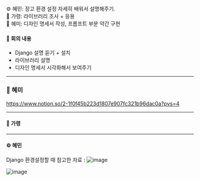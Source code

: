 ⚙️ 혜민: 장고 환경 설정 자세히 배워서 설명해주기.<br>
🔧 가령: 라이브러리 조사 + 응용<br>
🎨 혜미: 디자인 명세서 작성, 프롬프트 부분 약간 구현 <br>

#### 👥 회의 내용 

- Django 설명 듣기 + 설치
- 라이브러리 설명
- 디자인 명세서 시각화해서 보여주기

---
### 🎨 혜미<br>
https://www.notion.so/2-1f0f45b223d1807e907fc321b96dac0a?pvs=4


---
#### 🔧 가령 <br>




---

#### ⚙️ 혜민 <br>
Django 환경설정할 때 참고한 자료 :
 ![image](https://github.com/user-attachments/assets/8bb720cd-c8ac-4711-9aa0-f3063083560d)

 ![image](https://github.com/user-attachments/assets/b04cd20b-16ff-4707-83fb-587cb4eab03a)
